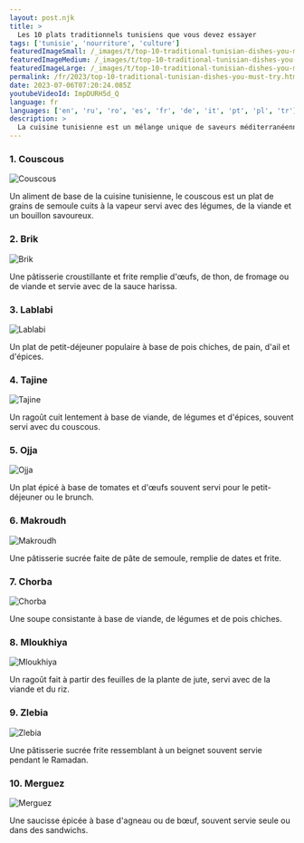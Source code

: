 ```yaml
---
layout: post.njk
title: >
  Les 10 plats traditionnels tunisiens que vous devez essayer
tags: ['tunisie', 'nourriture', 'culture']
featuredImageSmall: /_images/t/top-10-traditional-tunisian-dishes-you-must-try-cover-fr-small.webp
featuredImageMedium: /_images/t/top-10-traditional-tunisian-dishes-you-must-try-cover-fr-medium.webp
featuredImageLarge: /_images/t/top-10-traditional-tunisian-dishes-you-must-try-cover-fr-large.webp
permalink: /fr/2023/top-10-traditional-tunisian-dishes-you-must-try.html
date: 2023-07-06T07:20:24.085Z
youtubeVideoId: ImpDURH5d_Q
language: fr
languages: ['en', 'ru', 'ro', 'es', 'fr', 'de', 'it', 'pt', 'pl', 'tr']
description: >
  La cuisine tunisienne est un mélange unique de saveurs méditerranéennes et nord-africaines. Du couscous au brik, voici dix plats traditionnels tunisiens que vous ne voudrez pas manquer.
---
```


### 1. Couscous

![Couscous](/_images/0/0be33b59c3efb388998e0a24a85735ce-medium.webp)

Un aliment de base de la cuisine tunisienne, le couscous est un plat de grains de semoule cuits à la vapeur servi avec des légumes, de la viande et un bouillon savoureux.

### 2. Brik

![Brik](/_images/c/c66a2602b43f63bfea860feceec9d94f-medium.webp)

Une pâtisserie croustillante et frite remplie d'œufs, de thon, de fromage ou de viande et servie avec de la sauce harissa.

### 3. Lablabi

![Lablabi](/_images/e/ef4fe76a01b841ad59d25d73f6edec5b-medium.webp)

Un plat de petit-déjeuner populaire à base de pois chiches, de pain, d'ail et d'épices.

### 4. Tajine

![Tajine](/_images/2/2d54ec196d1ffb97d8a2d76db01bf97b-medium.webp)

Un ragoût cuit lentement à base de viande, de légumes et d'épices, souvent servi avec du couscous.

### 5. Ojja

![Ojja](/_images/8/8f3897a279ebf7365a08560cea0950aa-medium.webp)

Un plat épicé à base de tomates et d'œufs souvent servi pour le petit-déjeuner ou le brunch.

### 6. Makroudh

![Makroudh](/_images/4/4f95d5b6ecc136fbc68070b4dac6fe11-medium.webp)

Une pâtisserie sucrée faite de pâte de semoule, remplie de dates et frite.

### 7. Chorba

![Chorba](/_images/9/9c6cb747a46626a67cfd220780f9cecc-medium.webp)

Une soupe consistante à base de viande, de légumes et de pois chiches.

### 8. Mloukhiya

![Mloukhiya](/_images/5/5fe9c60d91127e5b3c12219aac226c10-medium.webp)

Un ragoût fait à partir des feuilles de la plante de jute, servi avec de la viande et du riz.

### 9. Zlebia

![Zlebia](/_images/b/bce0575fb024cd7085b7705a9afe0232-medium.webp)

Une pâtisserie sucrée frite ressemblant à un beignet souvent servie pendant le Ramadan.

### 10. Merguez

![Merguez](/_images/3/363bac871f6699f45a17f746821bfba1-medium.webp)

Une saucisse épicée à base d'agneau ou de bœuf, souvent servie seule ou dans des sandwichs.

